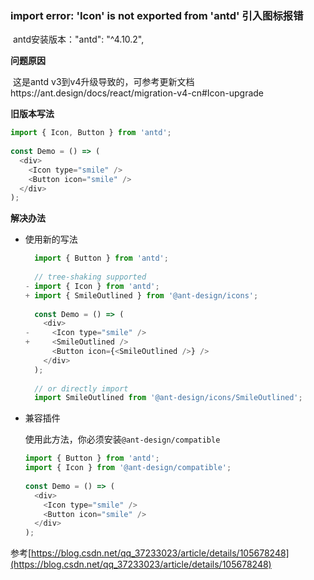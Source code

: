 ### import error: 'Icon' is not exported from 'antd' 引入图标报错

​	antd安装版本："antd": "^4.10.2",

**问题原因**

​	这是antd v3到v4升级导致的，可参考更新文档https://ant.design/docs/react/migration-v4-cn#Icon-upgrade

**旧版本写法**

```js
import { Icon, Button } from 'antd';
 
const Demo = () => (
  <div>
    <Icon type="smile" />
    <Button icon="smile" />
  </div>
);
```

**解决办法**

- 使用新的写法

  ```js
    import { Button } from 'antd';
   
    // tree-shaking supported
  - import { Icon } from 'antd';
  + import { SmileOutlined } from '@ant-design/icons';
   
    const Demo = () => (
      <div>
  -     <Icon type="smile" />
  +     <SmileOutlined />
        <Button icon={<SmileOutlined />} />
      </div>
    );
   
    // or directly import
    import SmileOutlined from '@ant-design/icons/SmileOutlined';
  ```

- 兼容插件

  使用此方法，你必须安装`@ant-design/compatible`

  ```js
  import { Button } from 'antd';
  import { Icon } from '@ant-design/compatible';
   
  const Demo = () => (
    <div>
      <Icon type="smile" />
      <Button icon="smile" />
    </div>
  );
  ```

参考[https://blog.csdn.net/qq_37233023/article/details/105678248](https://blog.csdn.net/qq_37233023/article/details/105678248)

